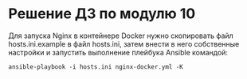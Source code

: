 # Решение ДЗ по модулю 10

Для запуска Nginx в контейнере Docker нужно скопировать файл hosts.ini.example в файл hosts.ini, затем внести в него собственные настройки и запустить выполнение плейбука Ansible командой:
```
ansible-playbook -i hosts.ini nginx-docker.yml -K
```
